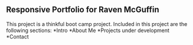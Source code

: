 ## Responsive Portfolio for Raven McGuffin
This project is a thinkful boot camp project. Included in this project are the following sections:
*Intro
*About Me
*Projects
    under development
*Contact

